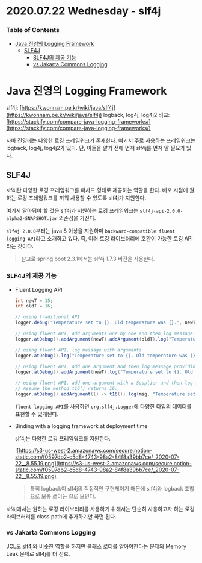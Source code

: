 # 2020.07.22 Wednesday - slf4j

### Table of Contents

- [Java 진영의 Logging Framework](#Java_진영의_Logging_Framework)
    - [SLF4J](#SLF4J)
        - [SLF4J의 제공 기능](#SLF4J의_제공_기능)
        - [vs Jakarta Commons Logging](#vs_Jakarta_Commons_Logging)

# Java 진영의 Logging Framework

slf4j: [https://kwonnam.pe.kr/wiki/java/slf4j](https://kwonnam.pe.kr/wiki/java/slf4j)
logback, log4j, log4j2 비교: [https://stackify.com/compare-java-logging-frameworks/](https://stackify.com/compare-java-logging-frameworks/)

자바 진영에는 다양한 로깅 프레임워크가 존재한다. 여기서 주로 사용하는 프레임워크는 logback, log4j, log4j2가 있다. 단, 이들을 알기 전에 먼저 slf4j를 먼저 알 필요가 있다.

## SLF4J

slf4j란 다양한 로깅 프레임워크를 퍼사드 형태로 제공하는 역할을 한다. 배포 시점에 원하는 로깅 프레임워크를 끼워 사용할 수 있도록 slf4j가 지원한다.

여기서 알아둬야 할 것은 slf4j가 지원하는 로깅 프레임워크는 `slf4j-api-2.0.0-alpha2-SNAPSHOT.jar` 의존성을 가진다.

`slf4j 2.0.0`부터는 java 8 이상을 지원하며 `backward-compatible fluent logging API`라고 소개하고 있다. 즉, 여러 로깅 라이브러리에 호환이 가능한 로깅 API라는 것이다.

> 참고로 spring boot 2.3.1에서는 slf4j 1.7.3 버전을 사용한다.

### SLF4J의 제공 기능

- Fluent Logging API

    ```java
    int newT = 15;
    int oldT = 16;

    // using traditional API
    logger.debug("Temperature set to {}. Old temperature was {}.", newT, oldT);

    // using fluent API, add arguments one by one and then log message
    logger.atDebug().addArgument(newT).addArgument(oldT).log("Temperature set to {}. Old temperature was {}.");

    // using fluent API, log message with arguments
    logger.atDebug().log("Temperature set to {}. Old temperature was {}.", newT, oldT);

    // using fluent API, add one argument and then log message providing one more argument
    logger.atDebug().addArgument(newT).log("Temperature set to {}. Old temperature was {}.", oldT);

    // using fluent API, add one argument with a Supplier and then log message with one more argument.
    // Assume the method t16() returns 16.
    logger.atDebug().addArgument(() -> t16()).log(msg, "Temperature set to {}. Old temperature was {}.", oldT);
    ```

    `fluent logging API`를 사용하면 `org.slf4j.Logger`에 다양한 타입의 데이터를 표현할 수 있게된다.

- Binding with a logging framework at deployment time

    slf4j는 다양한 로깅 프레임워크를 지원한다.

    ![https://s3-us-west-2.amazonaws.com/secure.notion-static.com/f0597db2-c5d8-4743-98a2-84f8a39bb7ce/_2020-07-22__8.55.19.png](https://s3-us-west-2.amazonaws.com/secure.notion-static.com/f0597db2-c5d8-4743-98a2-84f8a39bb7ce/_2020-07-22__8.55.19.png)

    > 특히 logback이 slf4j의 직접적인 구현체이기 때문에 slf4j와 logback 조합으로 보통 쓰이는 걸로 보인다.

slf4j에서는 원하는 로깅 라이브러리를 사용하기 위해서는 단순히 사용하고자 하는 로깅 라이브러리를 class path에 추가하기만 하면 된다.

### vs Jakarta Commons Logging

JCL도 slf4j와 비슷한 역할을 하지만 클래스 로더를 알아야한다는 문제와 Memory Leak 문제로 slf4j를 더 선호.